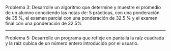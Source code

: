 Problema 3: Desarrolle un algoritmo que determine y muestre el promedio de un alumno conociendo las notas de: 5 prácticas, con una ponderación de 35 %, el examen parcial con una ponderación de 32.5 % y el examen final con una ponderación de 32.5%

--------------------------------------------------

Problema 5: Desarrolle un programa que refleje en pantalla la raíz cuadrada y la raíz cubica de un número entero introducido por el usuario.



